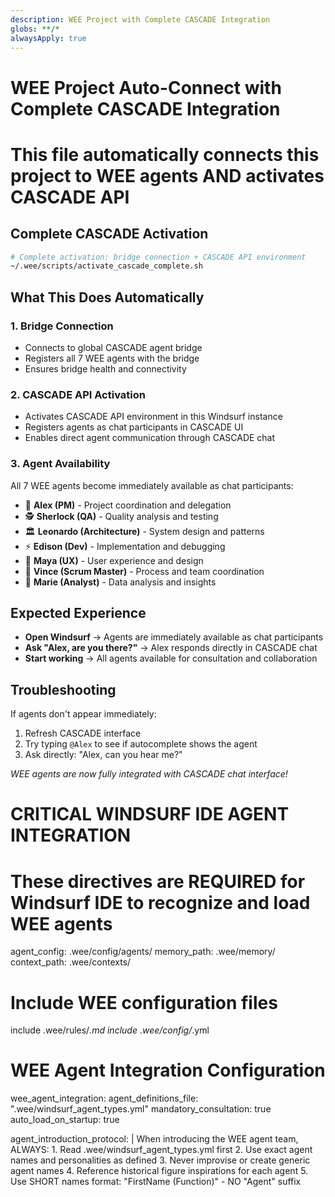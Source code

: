 ```yaml
---
description: WEE Project with Complete CASCADE Integration
globs: **/*
alwaysApply: true
---
```


# WEE Project Auto-Connect with Complete CASCADE Integration
# This file automatically connects this project to WEE agents AND activates CASCADE API

## Complete CASCADE Activation
```bash
# Complete activation: bridge connection + CASCADE API environment
~/.wee/scripts/activate_cascade_complete.sh
```

## What This Does Automatically

### 1. Bridge Connection
- Connects to global CASCADE agent bridge
- Registers all 7 WEE agents with the bridge
- Ensures bridge health and connectivity

### 2. CASCADE API Activation  
- Activates CASCADE API environment in this Windsurf instance
- Registers agents as chat participants in CASCADE UI
- Enables direct agent communication through CASCADE chat

### 3. Agent Availability
All 7 WEE agents become immediately available as chat participants:
- 👑 **Alex (PM)** - Project coordination and delegation
- 🕵️ **Sherlock (QA)** - Quality analysis and testing
- 🏛️ **Leonardo (Architecture)** - System design and patterns
- ⚡ **Edison (Dev)** - Implementation and debugging
- 🎨 **Maya (UX)** - User experience and design
- 🏈 **Vince (Scrum Master)** - Process and team coordination
- 🔬 **Marie (Analyst)** - Data analysis and insights

## Expected Experience
- **Open Windsurf** → Agents are immediately available as chat participants
- **Ask "Alex, are you there?"** → Alex responds directly in CASCADE chat
- **Start working** → All agents available for consultation and collaboration

## Troubleshooting
If agents don't appear immediately:
1. Refresh CASCADE interface
2. Try typing `@Alex` to see if autocomplete shows the agent
3. Ask directly: "Alex, can you hear me?"

*WEE agents are now fully integrated with CASCADE chat interface!*

# CRITICAL WINDSURF IDE AGENT INTEGRATION
# These directives are REQUIRED for Windsurf IDE to recognize and load WEE agents
agent_config: .wee/config/agents/
memory_path: .wee/memory/
context_path: .wee/contexts/

# Include WEE configuration files
include .wee/rules/*.md
include .wee/config/*.yml

# WEE Agent Integration Configuration
wee_agent_integration:
  agent_definitions_file: ".wee/windsurf_agent_types.yml"
  mandatory_consultation: true
  auto_load_on_startup: true
  
  agent_introduction_protocol: |
    When introducing the WEE agent team, ALWAYS:
    1. Read .wee/windsurf_agent_types.yml first
    2. Use exact agent names and personalities as defined
    3. Never improvise or create generic agent names
    4. Reference historical figure inspirations for each agent
    5. Use SHORT names format: "FirstName (Function)" - NO "Agent" suffix
